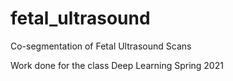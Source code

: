 # fetal_ultrasound

Co-segmentation of Fetal Ultrasound Scans

Work done for the class Deep Learning Spring 2021
